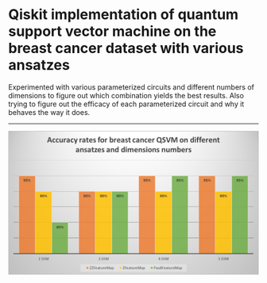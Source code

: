 # Qiskit implementation of quantum support vector machine on the breast cancer dataset with various ansatzes 
Experimented with various parameterized circuits and different numbers of dimensions to figure out which combination yields the best results. Also trying to figure out the efficacy of each parameterized circuit and why it behaves the way it does.  
<hr/>


![](images/QSVM%20breast%20cancer%20data%20set%20diff%20outcomes.jpg)
